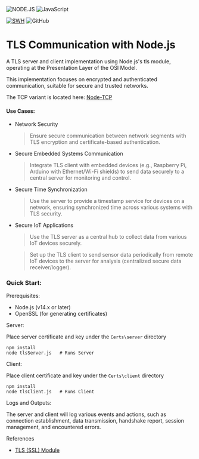 ![NODE.JS](https://img.shields.io/badge/NODE.JS-%2343853D.svg?&style=plastic&logo=node.js&logoColor=white) ![JavaScript](https://img.shields.io/badge/JavaScript-323330?style=plastic&logo=javascript&logoColor=f7df1e)

[![SWH](https://archive.softwareheritage.org/badge/swh:1:dir:8017c373f704257957a1cc9b5044c7347651b899/)](https://archive.softwareheritage.org/swh:1:dir:8017c373f704257957a1cc9b5044c7347651b899;origin=https://github.com/Ramy-Badr-Ahmed/node-tls;visit=swh:1:snp:eec57a10aaa0a231ac22e6c8a476c167a0669b66;anchor=swh:1:rev:0b48c4c274fb30ea4c7913f1d77083f9e2baa888) ![GitHub](https://img.shields.io/github/license/Ramy-Badr-Ahmed/nodejs-tls_server-client?color=green)

# TLS Communication with Node.js

A TLS server and client implementation using Node.js's tls module, operating at the Presentation Layer of the OSI Model. 

This implementation focuses on encrypted and authenticated communication, suitable for secure and trusted networks.

The TCP variant is located here: [Node-TCP](https://github.com/Ramy-Badr-Ahmed/node-tcp)

#### Use Cases:

- Network Security

    > Ensure secure communication between network segments with TLS encryption and certificate-based authentication.

- Secure Embedded Systems Communication

    > Integrate TLS client with embedded devices (e.g., Raspberry Pi, Arduino with Ethernet/Wi-Fi shields) to send data securely to a central server for monitoring and control.

- Secure Time Synchronization

    > Use the server to provide a timestamp service for devices on a network, ensuring synchronized time across various systems with TLS security.

- Secure IoT Applications

    > Use the TLS server as a central hub to collect data from various IoT devices securely.
    
    > Set up the TLS client to send sensor data periodically from remote IoT devices to the server for analysis (centralized secure data receiver/logger).

### Quick Start:

Prerequisites:

- Node.js (v14.x or later)
- OpenSSL (for generating certificates)

Server:

Place server certificate and key under the `Certs\server` directory

```shell
npm install
node tlsServer.js   # Runs Server
```  

Client:

Place client certificate and key under the `Certs\client` directory

```shell
npm install
node tlsClient.js   # Runs Client
```  

Logs and Outputs:

The server and client will log various events and actions, such as connection establishment, data transmission, handshake report, session management, and encountered errors.

References

- [TLS (SSL) Module](https://nodejs.org/api/tls.html)
